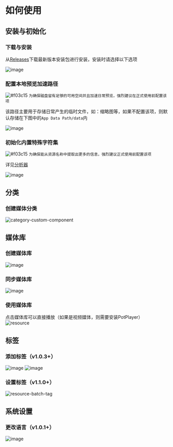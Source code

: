 # 如何使用

## 安装与初始化

### 下载与安装
从[Releases](https://github.com/Bakabase/InsideWorld/releases)下载最新版本安装包进行安装，安装时请选择以下选项

![image](https://user-images.githubusercontent.com/2888789/146113293-d6b5dab3-8fec-40da-a751-598d25119c57.png)

### 配置本地预览加速路径

![#f03c15](https://via.placeholder.com/15/f03c15/000000?text=+) `为确保磁盘留有足够的可用空间并且加速日常预览，强烈建议在正式使用前配置该项`

该路径主要用于存储日常产生的临时文件，如：缩略图等，如果不配置该项，则默认存储在下图中的`App Data Path/data`内

![image](https://user-images.githubusercontent.com/2888789/146113550-c2de1050-960c-4927-8c1c-2da6245235fc.png)

### 初始化内置特殊字符集

![#f03c15](https://via.placeholder.com/15/f03c15/000000?text=+) `为确保能从资源名称中提取出更多的信息，强烈建议正式使用前配置该项`

详见[分析器](#https://github.com/Bakabase/InsideWorld/blob/main/Docs/DEFINITIONS.md#%E5%88%86%E6%9E%90%E5%99%A8parser)

![image](https://user-images.githubusercontent.com/2888789/146132647-d99ec4ac-6fb9-4d11-b911-130734490d6a.png)

## 分类

### 创建媒体分类

![category-custom-component](https://user-images.githubusercontent.com/2888789/146939494-64edd77f-55d5-4559-9afd-b3f7cca8a70d.png)

## 媒体库

### 创建媒体库

![image](https://user-images.githubusercontent.com/2888789/146116644-a6f3171c-f5ee-4e97-bc35-64e29ed48a6e.png)

### 同步媒体库

![image](https://user-images.githubusercontent.com/2888789/146116964-1e4ec4ce-9415-4a57-96b3-76e9a92bc8ca.png)

### 使用媒体库

点击媒体库可以直接播放（如果是视频媒体，则需要安装PotPlayer）
![resource](https://user-images.githubusercontent.com/2888789/146939604-e605090a-a706-4f7b-a094-b666962538c5.png)

## 标签

### 添加标签（v1.0.3+）

![image](https://user-images.githubusercontent.com/2888789/146380493-a34990fd-7195-4bf8-adee-de9a28fb4f52.png)
![image](https://user-images.githubusercontent.com/2888789/146380545-6e1d3d64-dd52-4e00-a792-84f8eb98f149.png)

### 设置标签（v1.1.0+）

![resource-batch-tag](https://user-images.githubusercontent.com/2888789/146939623-0789bf76-7d6e-4039-bc6a-7f148b17b2e8.png)

## 系统设置

### 更改语言（v1.0.1+）

![image](https://user-images.githubusercontent.com/2888789/146198873-4eb53585-574e-4745-af24-17f4bd54a0ae.png)
